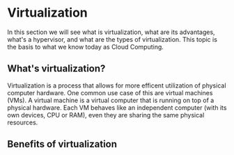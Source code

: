 # Virtualization

In this section we will see what is virtualization, what are its advantages, what's a hypervisor, and what are the types of virtualization. This topic is the basis to what we know today as Cloud Computing. 

## What's virtualization?

Virtualization is a process that allows for more efficent utilization of physical computer hardware. One common use case of this are virtual machines (VMs). A virtual machine is a virtual computer that is running on top of a physical hardware. Each VM behaves like an independent computer (with its own devices, CPU or RAM), even they are sharing the same physical resources. 


## Benefits of virtualization